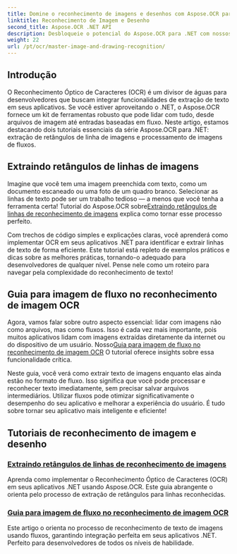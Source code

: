 ```yaml
---
title: Domine o reconhecimento de imagens e desenhos com Aspose.OCR para .NET
linktitle: Reconhecimento de Imagem e Desenho
second_title: Aspose.OCR .NET API
description: Desbloqueie o potencial do Aspose.OCR para .NET com nossos tutoriais sobre reconhecimento de imagens e desenhos, trazendo extração de texto para seus aplicativos sem esforço.
weight: 22
url: /pt/ocr/master-image-and-drawing-recognition/
---
```

## Introdução

O Reconhecimento Óptico de Caracteres (OCR) é um divisor de águas para desenvolvedores que buscam integrar funcionalidades de extração de texto em seus aplicativos. Se você estiver aproveitando o .NET, o Aspose.OCR fornece um kit de ferramentas robusto que pode lidar com tudo, desde arquivos de imagem até entradas baseadas em fluxo. Neste artigo, estamos destacando dois tutoriais essenciais da série Aspose.OCR para .NET: extração de retângulos de linha de imagens e processamento de imagens de fluxos. 

## Extraindo retângulos de linhas de imagens

 Imagine que você tem uma imagem preenchida com texto, como um documento escaneado ou uma foto de um quadro branco. Selecionar as linhas de texto pode ser um trabalho tedioso — a menos que você tenha a ferramenta certa! Tutorial do Aspose.OCR sobre[Extraindo retângulos de linhas de reconhecimento de imagens](./line-rectangles-from-images-recognition/) explica como tornar esse processo perfeito.

Com trechos de código simples e explicações claras, você aprenderá como implementar OCR em seus aplicativos .NET para identificar e extrair linhas de texto de forma eficiente. Este tutorial está repleto de exemplos práticos e dicas sobre as melhores práticas, tornando-o adequado para desenvolvedores de qualquer nível. Pense nele como um roteiro para navegar pela complexidade do reconhecimento de texto!

## Guia para imagem de fluxo no reconhecimento de imagem OCR

Agora, vamos falar sobre outro aspecto essencial: lidar com imagens não como arquivos, mas como fluxos. Isso é cada vez mais importante, pois muitos aplicativos lidam com imagens extraídas diretamente da internet ou do dispositivo de um usuário. Nosso[Guia para imagem de fluxo no reconhecimento de imagem OCR](./guide-to-image-from-stream/) O tutorial oferece insights sobre essa funcionalidade crítica.

Neste guia, você verá como extrair texto de imagens enquanto elas ainda estão no formato de fluxo. Isso significa que você pode processar e reconhecer texto imediatamente, sem precisar salvar arquivos intermediários. Utilizar fluxos pode otimizar significativamente o desempenho do seu aplicativo e melhorar a experiência do usuário. É tudo sobre tornar seu aplicativo mais inteligente e eficiente!

## Tutoriais de reconhecimento de imagem e desenho
### [Extraindo retângulos de linhas de reconhecimento de imagens](./line-rectangles-from-images-recognition/)
Aprenda como implementar o Reconhecimento Óptico de Caracteres (OCR) em seus aplicativos .NET usando Aspose.OCR. Este guia abrangente o orienta pelo processo de extração de retângulos para linhas reconhecidas.
### [Guia para imagem de fluxo no reconhecimento de imagem OCR](./guide-to-image-from-stream/)
Este artigo o orienta no processo de reconhecimento de texto de imagens usando fluxos, garantindo integração perfeita em seus aplicativos .NET. Perfeito para desenvolvedores de todos os níveis de habilidade.